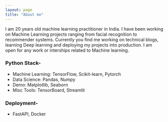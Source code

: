 ```yaml
---
layout: page
title: "About me"
---
```

 
I am 20 years old machine learning practitioner in India. I have been working on Machine Learning projects ranging from facial recognition to recommender systems. Currently you find me working on technical blogs, learning Deep learning and deploying my projects into production. I am open for any work or interships related to Machine learning.

### Python Stack-

* Machine Learning: TensorFlow, Scikit-learn, Pytorch
* Data Science: Pandas, Numpy
* Demo: Matplotlib, Seaborn
* Misc Tools: TensorBoard, Streamlit

### Deployment-
* FastAPI, Docker
